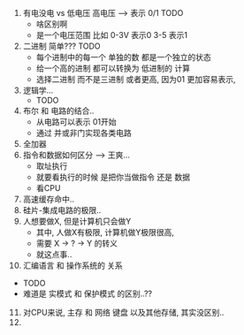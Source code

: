 1. 有电没电 vs 低电压 高电压 --> 表示 0/1 TODO
   - 啥区别啊 
   - 是一个电压范围 比如 0-3V 表示0 3-5 表示1
2. 二进制 简单??? TODO
   - 每个进制中的每一个 单独的数 都是一个独立的状态
   - 给一个高的进制 都可以转换为 低进制的 计算
   - 选择二进制 而不是三进制 或者更高, 因为01 更加容易表示, 
3. 逻辑学...
   - TODO
4. 布尔 和 电路的结合..
   - 从电路可以表示 01开始
   - 通过 并或非门实现各类电路
5. 全加器
6. 指令和数据如何区分 --> 王爽...
   - 取址执行
   - 就要看执行的时候 是把你当做指令 还是 数据
   - 看CPU
7. 高速缓存命中..
8. 硅片-集成电路的极限..
9. 人想要做X, 但是计算机只会做Y
   - 其中, 人做X有极限, 计算机做Y极限很高, 
   - 需要 X -> ? -> Y 的转义
   - 就这点事..
10. 汇编语言 和 操作系统的 关系
   - TODO
   - 难道是 实模式 和 保护模式 的区别..??
11. 对CPU来说, 主存 和 网络 键盘 以及其他存储, 其实没区别..
12. 